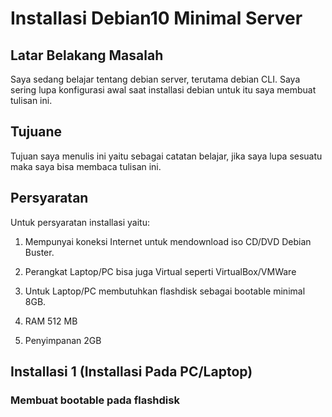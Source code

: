 # Installasi Debian10 Minimal Server


## Latar Belakang Masalah

Saya sedang belajar tentang debian server, terutama debian CLI. Saya sering lupa konfigurasi awal saat installasi debian untuk itu saya membuat tulisan ini.

## Tujuane

Tujuan saya menulis ini yaitu sebagai catatan belajar, jika saya lupa sesuatu maka saya bisa membaca tulisan ini.

## Persyaratan

Untuk persyaratan installasi yaitu:

1. Mempunyai koneksi Internet untuk mendownload iso CD/DVD Debian Buster.

2. Perangkat Laptop/PC bisa juga Virtual seperti VirtualBox/VMWare

3. Untuk Laptop/PC membutuhkan flashdisk sebagai bootable minimal 8GB.

4. RAM 512 MB

5. Penyimpanan 2GB

## Installasi 1 (Installasi Pada PC/Laptop)

### Membuat bootable pada flashdisk

